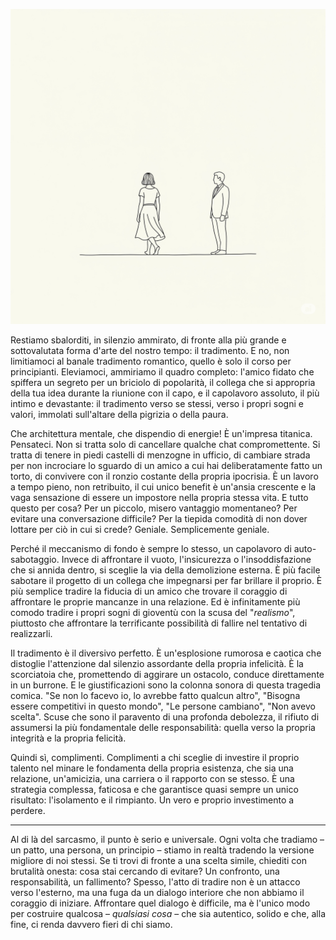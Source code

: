 ![Image](../../../public/static/d766c5ca27264c5c4d68ebbf11e2cd9e.jpg) 

Restiamo sbalorditi, in silenzio ammirato, di fronte alla più grande e sottovalutata forma d'arte del nostro tempo: il tradimento. E no, non limitiamoci al banale tradimento romantico, quello è solo il corso per principianti. Eleviamoci, ammiriamo il quadro completo: l'amico fidato che spiffera un segreto per un briciolo di popolarità, il collega che si appropria della tua idea durante la riunione con il capo, e il capolavoro assoluto, il più intimo e devastante: il tradimento verso se stessi, verso i propri sogni e valori, immolati sull'altare della pigrizia o della paura.

Che architettura mentale, che dispendio di energie! È un'impresa titanica. Pensateci. Non si tratta solo di cancellare qualche chat compromettente. Si tratta di tenere in piedi castelli di menzogne in ufficio, di cambiare strada per non incrociare lo sguardo di un amico a cui hai deliberatamente fatto un torto, di convivere con il ronzio costante della propria ipocrisia. È un lavoro a tempo pieno, non retribuito, il cui unico benefit è un'ansia crescente e la vaga sensazione di essere un impostore nella propria stessa vita. E tutto questo per cosa? Per un piccolo, misero vantaggio momentaneo? Per evitare una conversazione difficile? Per la tiepida comodità di non dover lottare per ciò in cui si crede? Geniale. Semplicemente geniale.

Perché il meccanismo di fondo è sempre lo stesso, un capolavoro di auto-sabotaggio. Invece di affrontare il vuoto, l'insicurezza o l'insoddisfazione che si annida dentro, si sceglie la via della demolizione esterna. È più facile sabotare il progetto di un collega che impegnarsi per far brillare il proprio. È più semplice tradire la fiducia di un amico che trovare il coraggio di affrontare le proprie mancanze in una relazione. Ed è infinitamente più comodo tradire i propri sogni di gioventù con la scusa del "*realismo*", piuttosto che affrontare la terrificante possibilità di fallire nel tentativo di realizzarli.

Il tradimento è il diversivo perfetto. È un'esplosione rumorosa e caotica che distoglie l'attenzione dal silenzio assordante della propria infelicità. È la scorciatoia che, promettendo di aggirare un ostacolo, conduce direttamente in un burrone. E le giustificazioni sono la colonna sonora di questa tragedia comica. "Se non lo facevo io, lo avrebbe fatto qualcun altro", "Bisogna essere competitivi in questo mondo", "Le persone cambiano", "Non avevo scelta". Scuse che sono il paravento di una profonda debolezza, il rifiuto di assumersi la più fondamentale delle responsabilità: quella verso la propria integrità e la propria felicità.

Quindi sì, complimenti. Complimenti a chi sceglie di investire il proprio talento nel minare le fondamenta della propria esistenza, che sia una relazione, un'amicizia, una carriera o il rapporto con se stesso. È una strategia complessa, faticosa e che garantisce quasi sempre un unico risultato: l'isolamento e il rimpianto. Un vero e proprio investimento a perdere.

***

Al di là del sarcasmo, il punto è serio e universale. Ogni volta che tradiamo – un patto, una persona, un principio – stiamo in realtà tradendo la versione migliore di noi stessi. Se ti trovi di fronte a una scelta simile, chiediti con brutalità onesta: cosa stai cercando di evitare? Un confronto, una responsabilità, un fallimento? Spesso, l'atto di tradire non è un attacco verso l'esterno, ma una fuga da un dialogo interiore che non abbiamo il coraggio di iniziare. Affrontare quel dialogo è difficile, ma è l'unico modo per costruire qualcosa – *qualsiasi cosa* – che sia autentico, solido e che, alla fine, ci renda davvero fieri di chi siamo.
